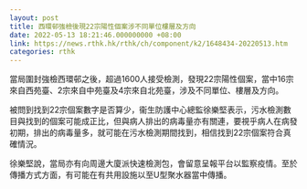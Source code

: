 ```yaml
---
layout: post
title: 西環邨強檢後現22宗陽性個案涉不同單位樓層及方向　
date: 2022-05-13 18:21:46.000000000 +08:00
link: https://news.rthk.hk/rthk/ch/component/k2/1648434-20220513.htm
categories: rthk
---
```


當局圍封強檢西環邨之後，超過1600人接受檢測，發現22宗陽性個案，當中16宗來自西苑臺、2宗來自中苑臺及4宗來自北苑臺，涉及不同單位、樓層及方向。

被問到找到22宗個案數字是否算少，衞生防護中心總監徐樂堅表示，污水檢測數目與找到的個案可能成正比，但與病人排出的病毒量亦有關連，要視乎病人在病發初期，排出的病毒量多，就可能在污水檢測期間找到，相信找到22宗個案符合真確情況。

徐樂堅說，當局亦有向周邊大廈派快速檢測包，會留意呈報平台以監察疫情。至於傳播方式方面，有可能在有共用設施以至U型聚水器當中傳播。
